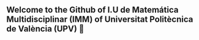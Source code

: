 ## Welcome to the Github of I.U de Matemática Multidisciplinar (IMM) of Universitat Politècnica de València (UPV) 👋


